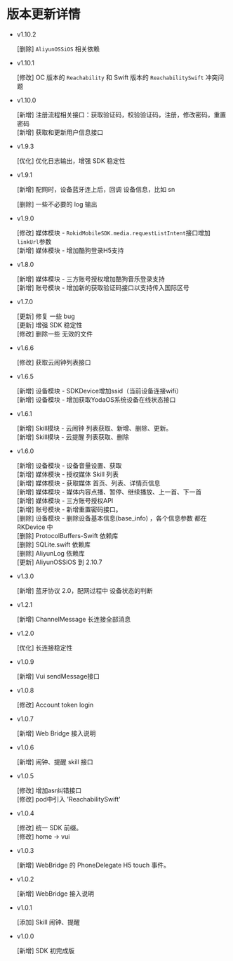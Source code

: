 #  版本更新详情

* v1.10.2

    [删除] `AliyunOSSiOS` 相关依赖

* v1.10.1

    [修改] OC 版本的 `Reachability` 和 Swift 版本的 `ReachabilitySwift` 冲突问题

* v1.10.0

    [新增] 注册流程相关接口：获取验证码，校验验证码，注册，修改密码，重置密码<br>
    [新增] 获取和更新用户信息接口<br>

* v1.9.3

    [优化] 优化日志输出，增强 SDK 稳定性<br>

* v1.9.1

    [新增] 配网时，设备蓝牙连上后，回调 设备信息，比如 sn
    
    [删除] 一些不必要的 log 输出


* v1.9.0

    [修改] 媒体模块 - `RokidMobileSDK.media.requestListIntent`接口增加`linkUrl`参数<br>
    [新增] 媒体模块 - 增加酷狗登录H5支持<br>


* v1.8.0

    [新增] 媒体模块 - 三方账号授权增加酷狗音乐登录支持<br>
    [新增] 账号模块 - 增加新的获取验证码接口以支持传入国际区号<br>

* v1.7.0

    [更新] 修复 一些 bug<br>
    [更新] 增强 SDK 稳定性<br>
    [修改] 删除一些 无效的文件<br>

* v1.6.6

    [修改] 获取云闹钟列表接口<br>

* v1.6.5

    [新增] 设备模块 - SDKDevice增加ssid（当前设备连接wifi）<br>
    [新增] 设备模块 - 增加获取YodaOS系统设备在线状态接口<br>

* v1.6.1

    [新增] Skill模块 - 云闹钟 列表获取、新增、删除、更新。<br>
    [新增] Skill模块 - 云提醒 列表获取、删除<br>

* v1.6.0

    [新增] 设备模块 - 设备音量设置、获取<br>
    [新增] 媒体模块 - 授权媒体 Skill 列表<br>
    [新增] 媒体模块 - 获取媒体 首页、列表、详情页信息<br>
    [新增] 媒体模块 - 媒体内容点播、暂停、继续播放、上一首、下一首<br>
    [新增] 媒体模块 - 三方账号授权API<br>
    [新增] 账号模块 - 新增重置密码接口。<br>
    [删除] 设备模块 - 删除设备基本信息(base_info) ，各个信息参数 都在 RKDevice 中 <br>
    [删除] ProtocolBuffers-Swift 依赖库<br>
    [删除] SQLite.swift 依赖库<br>
    [删除] AliyunLog 依赖库<br>
    [更新] AliyunOSSiOS 到 2.10.7<br>

* v1.3.0

    [新增] 蓝牙协议 2.0，配网过程中 设备状态的判断

* v1.2.1

    [新增] ChannelMessage 长连接全部消息 <br>

* v1.2.0

    [优化] 长连接稳定性

* v1.0.9

    [新增] Vui sendMessage接口

* v1.0.8

    [修改] Account token login

* v1.0.7 

    [新增] Web Bridge 接入说明

* v1.0.6

    [新增] 闹钟、提醒 skill 接口

* v1.0.5

    [修改] 增加asr纠错接口<br>
    [修改] pod中引入 'ReachabilitySwift'

* v1.0.4

    [修改] 统一 SDK 前缀。<br>
    [修改] home -> vui

* v1.0.3

    [新增] WebBridge 的 PhoneDelegate H5 touch 事件。

* v1.0.2

    [新增] WebBridge 接入说明

* v1.0.1

    [添加] Skill 闹钟、提醒

* v1.0.0 

    [新增] SDK 初完成版

